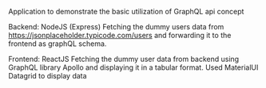 Application to demonstrate the basic utilization of GraphQL api concept

Backend: NodeJS (Express) Fetching the dummy users data from https://jsonplaceholder.typicode.com/users and forwarding it to the frontend as graphQL schema.

Frontend: ReactJS Fetching the dummy user data from backend using GraphQL library Apollo and displaying it in a tabular format. Used MaterialUI Datagrid to display data
